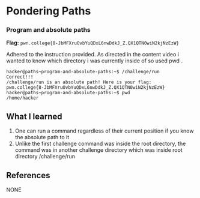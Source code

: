 #  Pondering Paths 

### Program and absolute paths

**Flag:** `pwn.college{8-JbMFXruOvbYuQDxL6nwDdkJ_Z.QX1QTN0wiN2kjNzEzW}`

Adhered to the instruction provided. As directed in the content video i wanted to know which directory i was currently inside of so used pwd .

```
hacker@paths~program-and-absolute-paths:~$ /challenge/run
Correct!!!
/challenge/run is an absolute path! Here is your flag:
pwn.college{8-JbMFXruOvbYuQDxL6nwDdkJ_Z.QX1QTN0wiN2kjNzEzW}
hacker@paths~program-and-absolute-paths:~$ pwd
/home/hacker

```

## What I learned

1. One can run a command regardless of their current position if you know the absolute path to it 
2. Unlike the first challenge command was inside the root directory, the command was in another challenge directory       which was inside root directory /challenge/run 

## References

NONE
